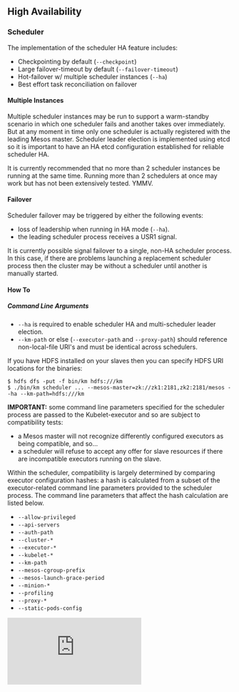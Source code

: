 ## High Availability

### Scheduler

The implementation of the scheduler HA feature includes:

- Checkpointing by default (`--checkpoint`)
- Large failover-timeout by default (`--failover-timeout`)
- Hot-failover w/ multiple scheduler instances (`--ha`)
- Best effort task reconciliation on failover

#### Multiple Instances

Multiple scheduler instances may be run to support a warm-standby scenario in which one scheduler fails and another takes over immediately.
But at any moment in time only one scheduler is actually registered with the leading Mesos master.
Scheduler leader election is implemented using etcd so it is important to have an HA etcd configuration established for reliable scheduler HA.

It is currently recommended that no more than 2 scheduler instances be running at the same time.
Running more than 2 schedulers at once may work but has not been extensively tested.
YMMV.

#### Failover

Scheduler failover may be triggered by either the following events:

- loss of leadership when running in HA mode (`--ha`).
- the leading scheduler process receives a USR1 signal.

It is currently possible signal failover to a single, non-HA scheduler process.
In this case, if there are problems launching a replacement scheduler process then the cluster may be without a scheduler until another is manually started.

#### How To

##### Command Line Arguments

- `--ha` is required to enable scheduler HA and multi-scheduler leader election.
- `--km-path` or else (`--executor-path` and `--proxy-path`) should reference non-local-file URI's and must be identical across schedulers.

If you have HDFS installed on your slaves then you can specify HDFS URI locations for the binaries:

```shell
$ hdfs dfs -put -f bin/km hdfs:///km
$ ./bin/km scheduler ... --mesos-master=zk://zk1:2181,zk2:2181/mesos --ha --km-path=hdfs:///km
```

**IMPORTANT:** some command line parameters specified for the scheduler process are passed to the Kubelet-executor and so are subject to compatibility tests:

- a Mesos master will not recognize differently configured executors as being compatible, and so...
- a scheduler will refuse to accept any offer for slave resources if there are incompatible executors running on the slave.

Within the scheduler, compatibility is largely determined by comparing executor configuration hashes:
  a hash is calculated from a subset of the executor-related command line parameters provided to the scheduler process.
The command line parameters that affect the hash calculation are listed below.

- `--allow-privileged`
- `--api-servers`
- `--auth-path`
- `--cluster-*`
- `--executor-*`
- `--kubelet-*`
- `--km-path`
- `--mesos-cgroup-prefix`
- `--mesos-launch-grace-period`
- `--minion-*`
- `--profiling`
- `--proxy-*`
- `--static-pods-config`


[![Analytics](https://kubernetes-site.appspot.com/UA-36037335-10/GitHub/contrib/mesos/docs/ha.md?pixel)]()
